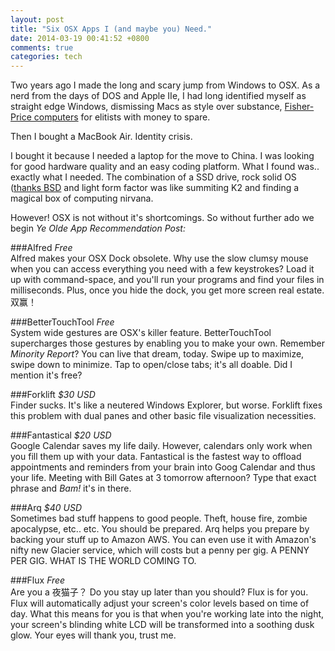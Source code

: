 ```yaml
---
layout: post
title: "Six OSX Apps I (and maybe you) Need."
date: 2014-03-19 00:41:52 +0800
comments: true
categories: tech
---
```

Two years ago I made the long and scary jump from Windows to OSX. As a nerd from the days of DOS and Apple IIe, I had long identified myself as straight edge Windows, dismissing Macs as style over substance, [Fisher-Price computers](http://en.wikipedia.org/wiki/IMac_G3) for elitists with money to spare. 

Then I bought a MacBook Air. Identity crisis. 

I bought it because I needed a laptop for the move to China. I was looking for good hardware quality and an easy coding platform. What I found was.. exactly what I needed. The combination of a SSD drive, rock solid OS ([thanks BSD](http://en.wikipedia.org/wiki/Darwin_(operating_system)) and light form factor was like summiting K2 and finding a magical box of computing nirvana. 

However! OSX is not without it's shortcomings. So without further ado we begin *Ye Olde App Recommendation Post:*

###Alfred
*Free*  
Alfred makes your OSX Dock obsolete. Why use the slow clumsy mouse when you can access everything you need with a few keystrokes? Load it up with command-space, and you'll run your programs and find your files in milliseconds. Plus, once you hide the dock, you get more screen real estate. 双赢！

###BetterTouchTool
*Free*  
System wide gestures are OSX's killer feature. BetterTouchTool supercharges those gestures by enabling you to make your own. Remember *Minority Report*? You can live that dream, today. Swipe up to maximize, swipe down to minimize. Tap to open/close tabs; it's all doable. Did I mention it's free? 

###Forklift
*$30 USD*  
Finder sucks. It's like a neutered Windows Explorer, but worse. Forklift fixes this problem with dual panes and other basic file visualization necessities. 

###Fantastical
*$20 USD*  
Google Calendar saves my life daily. However, calendars only work when you fill them up with your data. Fantastical is the fastest way to offload appointments and reminders from your brain into Goog Calendar and thus your life. Meeting with Bill Gates at 3 tomorrow afternoon? Type that exact phrase and *Bam!* it's in there. 

###Arq
*$40 USD*  
Sometimes bad stuff happens to good people. Theft, house fire, zombie apocalypse, etc.. etc. You should be prepared. Arq helps you prepare by backing your stuff up to Amazon AWS. You can even use it with Amazon's nifty new Glacier service, which will costs but a penny per gig. A PENNY PER GIG. WHAT IS THE WORLD COMING TO. 

###Flux
*Free*  
Are you a 夜猫子？ Do you stay up later than you should? Flux is for you. Flux will automatically adjust your screen's color levels based on time of day. What this means for you is that when you're working late into the night, your screen's blinding white LCD will be transformed into a soothing dusk glow. Your eyes will thank you, trust me.  
